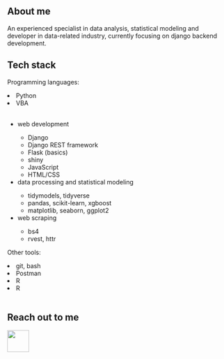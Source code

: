 ## About me

An experienced specialist in data analysis, statistical modeling and developer in data-related industry, currently focusing on django backend development.

## Tech stack

Programming languages:
<li> Python </li>
<li> VBA </li>
<br>

<ul>
  <li> web development </li>
  <ul>
      <li> Django </li>
      <li> Django REST framework </li>
      <li> Flask (basics) </li>
      <li> shiny </li>
      <li> JavaScript </li>
      <li> HTML/CSS </li>
  </ul>
  <li> data processing and statistical modeling </li>
  <ul>
      <li> tidymodels, tidyverse </li>
      <li> pandas, scikit-learn, xgboost </li>
      <li> matplotlib, seaborn, ggplot2 </li>
  </ul>
  <li> web scraping </li>
  <ul>
      <li> bs4 </li>
      <li> rvest, httr </li>
  </ul>
</ul>

Other tools:
<li> git, bash </li>
<li> Postman </li>
<li> R </li>
<li> R </li>
<br>

## Reach out to me
<a href="https://www.linkedin.com/in/wiktor-p-44347b207/" rel="nofollow"> <img src="https://camo.githubusercontent.com/d48e8da814e92af13b47ec6c4ddb8ee24e27f5f6202f8c03266e248b8368857d/68747470733a2f2f692e696d6775722e636f6d2f426136315678422e706e67" width="50" height="50" data-canonical-src="https://i.imgur.com/Ba61VxB.png" style="max-width: 100%;"> </a>
